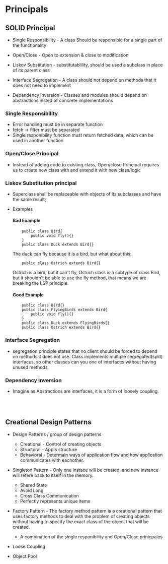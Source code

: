 # Principals

## SOLID Principal
- Single Responsibility - A class Should be responsible for a single part of the functionality

- Open/Close - Open to extension & close to modification       

- Liskov Substitution - substitutablility, should be used a subclass in place of its parent class

- Interface Segregation - A class should not depend on methods that it does not need to implement

- Dependency Inversion - Classes and modules should depend on abstractions insted of concrete implementations

### Single Responsibility
- Error handling must be in separate function
- fetch -> filter must be separated
- Single responibility function must return fetched data, which can be used in another function

### Open/Close Principal
- Instead of adding code to existing class, Open/close Principal requires us to create new class with and extend it with new class/logic

### Liskov Substitution principal
- Superclass shall be replaceable with objects of its subclasses and have the same result;
- Examples
    #### Bad Example
    ```
        public class Bird{
            public void fly(){}
        }
        public class Duck extends Bird{}
    ```
    The duck can fly because it is a bird, but what about this:
    ```
        public class Ostrich extends Bird{}
    ```
    Ostrich is a bird, but it can't fly, Ostrich class is a subtype of class Bird, but it shouldn't be able to use the fly method, that means we are breaking the LSP principle.

    #### Good Example
    ```
        public class Bird{}
        public class FlyingBirds extends Bird{
            public void fly(){}
        }
        public class Duck extends FlyingBirds{}
        public class Ostrich extends Bird{} 
    ```


### Interface Segregation
- segregation principle states that no client should be forced to depend on methods it does not use. Class implements multiple segregated(split) interfaces, so other classes can you one of interfaces without having unused methods.


### Dependency Inversion
- Imagine as Abstractions are interfaces, it is a form of loosely coupling.


<br/>
<br/>


## Creational Design Patterns
- Design Patterns /  group of design patterns
    - Creational - Control of creating objects
    - Structural - App's structure
    - Behavioral - Determain ways of application flow and how application communicates with eachother.

- Singleton Pattern - Only one instace will be created, and new instance will refere back to itself in the memory.
    - Shared State
    - Avoid Long 
    - Cross Class Communication
    - Perfectly represents unique items

- Factory Pattern - The factory method pattern is a creational pattern that uses factory methods to deal with the problem of creating objects without having to specify the exact class of the object that will be created.
    - A combination of the single responibility and Open/Close prinicpales

- Loose Coupling

- Object Pool
